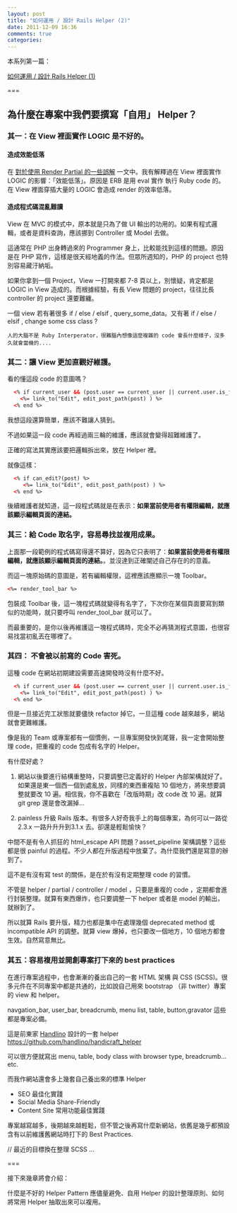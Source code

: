 ```yaml
---
layout: post
title: "如何運用 / 設計 Rails Helper (2)"
date: 2011-12-09 16:36
comments: true
categories: 
---
```


本系列第一篇：

[如何運用 / 設計 Rails Helper (1)](http://blog.xdite.net/posts/2011/12/08/how-to-design-helpers/)

===

## 為什麼在專案中我們要撰寫「自用」 Helper？

### 其一：在 View 裡面實作 LOGIC 是不好的。

#### 造成效能低落

在 [對於使用 Render Partial 的一些誤解](http://blog.xdite.net/posts/2011/12/04/misunderstanding-about-render/) 一文中。我有解釋過在 View 裡面實作 LOGIC 的影響：「效能低落」。原因是 ERB 是用 eval 實作 執行 Ruby code 的。在 View 裡面穿插大量的 LOGIC 會造成 render 的效率低落。

#### 造成程式碼混亂難讀

View 在 MVC 的模式中，原本就是只為了做 UI 輸出的功用的。如果有程式邏輯，或者是資料查詢，應該挪到 Controller 或 Model 去做。

這通常在 PHP 出身轉過來的 Programmer 身上，比較能找到這樣的問題。原因是在 PHP 寫作，這樣是很天經地義的作法。但眾所週知的，PHP 的 project 也特別容易藏汙納垢。

如果你拿到一個 Project，View 一打開來都 7-8 頁以上，別懷疑，肯定都是 LOGIC in View 造成的。而根據經驗，有長 View 問題的 project，往往比長 controller 的 project 還要難纏。

一個 view 若有著很多 if / else / elsif , query_some_data。又有著 if / else / elsif , change some css class ?

`人的大腦不是 Ruby Interperator，很難腦內想像這麼複雜的 code 會長什麼樣子，沒多久就會當機的....`

### 其二：讓 View 更加直觀好維護。


看的懂這段 code 的意圖嗎？

``` html
  <% if current_user && (post.user == current_user || current.user.is_forum_admin? || current.user_is_admin? ) %>
	<%= link_to("Edit", edit_post_path(post) ) %>
  <% end %>
```

我想這段還算簡單，應該不難讓人猜到。

不過如果這一段 code 再經過兩三輪的維護，應該就會變得超難維護了。

正確的寫法其實應該要把邏輯拆出來，放在 Helper 裡。

就像這樣：

``` html
  <% if can_edit?(post) %>
     <%= link_to("Edit", edit_post_path(post) ) %>
  <% end %>
```

後續維護者就知道，這一段程式碼就是在表示：**如果當前使用者有權限編輯，就應該顯示編輯頁面的連結。**


### 其三：給 Code 取名字，容易尋找並複用成果。

上面那一段範例的程式碼寫得還不算好，因為它只表明了：**如果當前使用者有權限編輯，就應該顯示編輯頁面的連結。**。並沒達到正確闡述自己存在的的意義。

而這一塊原始碼的意圖是，若有編輯權限，這裡應該應顯示一塊 Toolbar。

``` html
<%= render_tool_bar %>
```
包裝成 Toolbar 後，這一塊程式碼就變得有名字了，下次你在某個頁面要寫到類似的功能時，就只要呼叫 render_tool_bar 就可以了。

而最重要的，是你以後再維護這一塊程式碼時，完全不必再猜測程式意圖，也很容易找當初亂丟在哪裡了。


### 其四： 不會被以前寫的 Code 害死。

這種 code 在網站初期建設需要高速開發時沒有什麼不好。

``` html
  <% if current_user && (post.user == current_user || current.user.is_forum_admin? || current.user_is_admin? ) %>
	<%= link_to("Edit", edit_post_path(post) ) %>
  <% end %>
```

但是一旦接近完工狀態就要儘快 refactor 掉它。一旦這種 code 越來越多，網站就會更難維護。

像是我的 Team 或專案都有一個慣例，一旦專案開發快到尾聲，我一定會開始整理 code，把重複的 code 包成有名字的 Helper。

有什麼好處？

1. 網站以後要進行結構重整時，只要調整已定義好的 Helper 內部架構就好了。如果還是東一個西一個到處亂放，同樣的東西重複貼 10 個地方，將來想要調整就要改 10 遍。相信我，你不喜歡在「改版時期」改 code 改 10 遍。就算 git grep 還是會改漏掉…

2. painless 升級 Rails 版本。有很多人好奇我手上的每個專案，為何可以一路從 2.3.x 一路升升升到3.1.x 去。卻還是輕鬆愉快？

中間不是有令人抓狂的 html_escape API 問題？asset_pipeline 架構調整？這些都是很 painful 的過程。不少人都在升版過程中放棄了。為什麼我們還是寫意的辦到了。

這不是有沒有寫 test 的關係，是在於有沒有定期整理 code 的習慣。

不管是 helper / partial / controller / model ，只要是重複的 code ，定期都會進行封裝整理。就算有東西爆炸，也只要調整一下 helper 或者是 model 的輸出，就辦到了。

所以就算 Rails 要升版，精力也都是集中在處理幾個 deprecated method 或 incompatible API 的調整。就算 view 爆掉，也只要改一個地方，10 個地方都會生效。自然寫意無比。


### 其五：容易複用並開創專案打下來的 best practices

在進行專案過程中，也會漸漸的養出自己的一套 HTML 架構 與 CSS (SCSS)。很多元件在不同專案中都是共通的，比如說自己用來 bootstrap （非 twitter）專案的 view 和 helper。

navgation_bar, user_bar, breadcrumb, menu list, table, button,gravator 這些都是專案必備。

這是前東家 [Handlino](http://handlino.com) 設計的一套 helper
<https://github.com/handlino/handicraft_helper>

可以很方便就寫出 menu, table, body class with browser type, breadcrumb…etc.

而我作網站還會多上幾套自己養出來的標準 Helper 

* SEO 最佳化實踐
* Social Media Share-Friendly
* Content Site 常用功能最佳實踐 

專案越寫越多，後期越來越輕鬆，但不管之後再寫什麼新網站，依舊是幾乎都預設含有以前維護舊網站時打下的 Best Practices.


// 最近的目標換在整理 SCSS …

===

接下來幾章將會介紹：

什麼是不好的 Helper Pattern 應儘量避免、自用 Helper 的設計整理原則、如何將常用 Helper 抽取出來可以複用。

